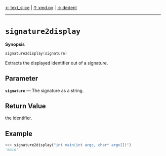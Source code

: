 [&#8592; text_slice](xmd.py--text_slice.md) | [&#8593; xmd.py](xmd.py.md) | [&#8594; dedent](xmd.py--dedent.md)
***

# `signature2display`
**Synopsis**

```cpp
signature2display(signature)
```

Extracts the displayed identifier out of a signature.

## Parameter
**`signature`** &#8213; The signature as a string.  
## Return Value

the identifier.

## Example


```python
>>> signature2display("int main(int argc, char* argv[])")
'main'
```


